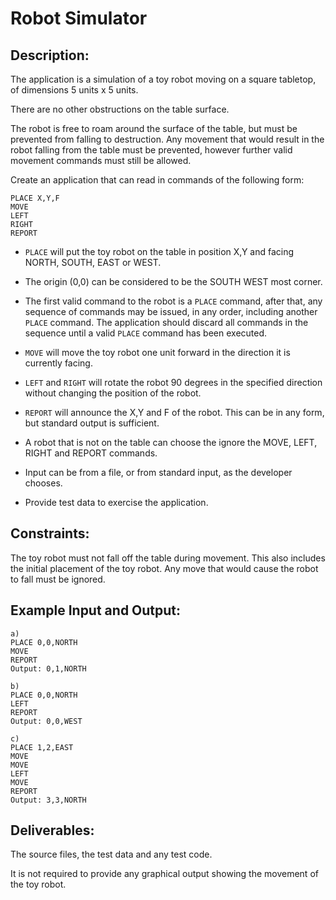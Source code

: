 # Robot Simulator## Description:The application is a simulation of a toy robot moving on a square tabletop, of dimensions 5 units x 5 units.There are no other obstructions on the table surface.The robot is free to roam around the surface of the table, but must be prevented from falling to destruction. Any movement that would result in the robot falling from the table must be prevented, however further valid movement commands must still be allowed.Create an application that can read in commands of the following form:```PLACE X,Y,FMOVELEFTRIGHTREPORT```- `PLACE` will put the toy robot on the table in position X,Y and facing NORTH, SOUTH, EAST or WEST.- The origin (0,0) can be considered to be the SOUTH WEST most corner.- The first valid command to the robot is a `PLACE` command, after that, any sequence of commands may be issued, in any order, including another `PLACE` command. The application should discard all commands in the sequence until a valid `PLACE` command has been executed.- `MOVE` will move the toy robot one unit forward in the direction it is currently facing.- `LEFT` and `RIGHT` will rotate the robot 90 degrees in the specified direction without changing the position of the robot.- `REPORT` will announce the X,Y and F of the robot. This can be in any form, but standard output is sufficient.- A robot that is not on the table can choose the ignore the MOVE, LEFT, RIGHT and REPORT commands.- Input can be from a file, or from standard input, as the developer chooses.- Provide test data to exercise the application.## Constraints:The toy robot must not fall off the table during movement. This also includes the initial placement of the toy robot. Any move that would cause the robot to fall must be ignored.## Example Input and Output:```a)PLACE 0,0,NORTHMOVEREPORTOutput: 0,1,NORTHb)PLACE 0,0,NORTHLEFTREPORTOutput: 0,0,WESTc)PLACE 1,2,EASTMOVEMOVELEFTMOVEREPORTOutput: 3,3,NORTH```## Deliverables:The source files, the test data and any test code.It is not required to provide any graphical output showing the movement of the toy robot.